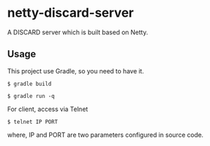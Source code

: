# netty-discard-server

A DISCARD server which is built based on Netty.


## Usage

This project use Gradle, so you need to have it.

```
$ gradle build

$ gradle run -q
```

For client, access via Telnet

```
$ telnet IP PORT
```

where, IP and PORT are two parameters configured in source code.
